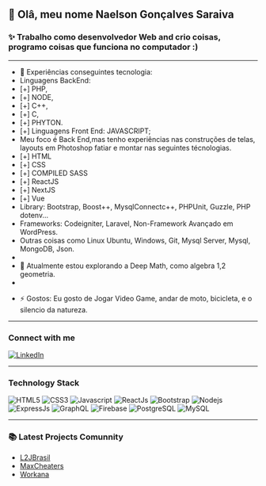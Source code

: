 ## 👋 Olâ, meu nome Naelson Gonçalves Saraiva
### ✨ Trabalho como desenvolvedor Web and crio coisas, programo coisas que funciona no computador :)

---
 
- 💬 Experiências conseguintes tecnologia: 
- Linguagens BackEnd: 
- [+] PHP,
- [+] NODE,
- [+] C++,
- [+] C,
- [+] PHYTON.
- [+] Linguagens Front End: JAVASCRIPT;
- Meu foco é Back End,mas tenho experiências nas construções de telas, layouts em Photoshop fatiar e montar nas seguintes técnologias.
- [+] HTML
- [+] CSS
- [+] COMPILED SASS
- [+] ReactJS
- [+] NextJS
- [+] Vue  
- Library: Bootstrap, Boost++, MysqlConnectc++, PHPUnit, Guzzle, PHP dotenv...
- Frameworks: Codeigniter, Laravel, Non-Framework Avançado em WordPress. 
- Outras coisas como Linux Ubuntu, Windows, Git, Mysql Server, Mysql, MongoDB, Json. 
- 
- 🌱 Atualmente estou explorando a Deep Math, como algebra 1,2 geometria.
- 
<!--  🌐 [Portfolio Website](https://xxxxxxxx.xxx.app) -->
- ⚡ Gostos: Eu gosto de Jogar Video Game, andar de moto, bicicleta, e o silencio da natureza.

---
### Connect with me
[![LinkedIn](https://img.shields.io/badge/LinkedIn-0077B5?style=for-the-badge&logo=linkedin&logoColor=white)](https://www.linkedin.com/in/devnaelson/)

---
### Technology Stack
![HTML5](https://img.shields.io/badge/HTML5-E34F26?style=for-the-badge&logo=html5&logoColor=white)
![CSS3](https://img.shields.io/badge/CSS3-1572B6?style=for-the-badge&logo=css3&logoColor=white)
![Javascript](https://img.shields.io/badge/JavaScript-323330?style=for-the-badge&logo=javascript&logoColor=F7DF1E)
![ReactJs](https://img.shields.io/badge/React-20232A?style=for-the-badge&logo=react&logoColor=61DAFB)
![Bootstrap](https://img.shields.io/badge/Bootstrap-563D7C?style=for-the-badge&logo=bootstrap&logoColor=white)
![Nodejs](https://img.shields.io/badge/Node.js-43853D?style=for-the-badge&logo=node.js&logoColor=white)
![ExpressJs](https://img.shields.io/badge/Express.js-000000?style=for-the-badge&logo=express&logoColor=white)
![GraphQL](https://img.shields.io/badge/GraphQl-E10098?style=for-the-badge&logo=graphql&logoColor=white)
![Firebase](https://img.shields.io/badge/firebase-ffca28?style=for-the-badge&logo=firebase&logoColor=white)
![PostgreSQL](https://img.shields.io/badge/PostgreSQL-316192?style=for-the-badge&logo=postgresql&logoColor=white)
![MySQL](https://img.shields.io/badge/MySQL-00000F?style=for-the-badge&logo=mysql&logoColor=white)


---
### 📚 Latest Projects Comunnity 
- [L2JBrasil](https://www.l2jbrasil.com/index.php?/profile/54325-kabaite/content/&type=forums_topic_post)
- [MaxCheaters](https://maxcheaters.com/profile/176942-naelson/)
- [Workana](https://www.workana.com/freelancer/3d5b284ed454af818e8aa91affd21945)
